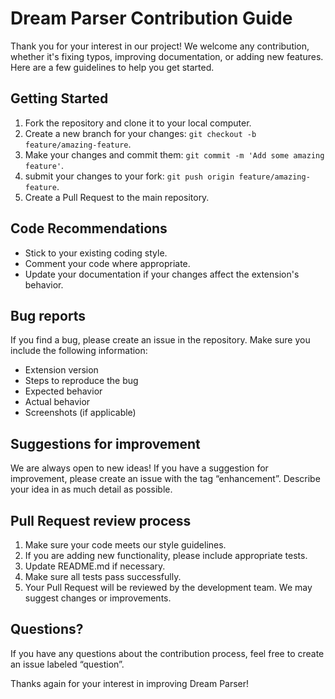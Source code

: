 # Dream Parser Contribution Guide

Thank you for your interest in our project! We welcome any contribution, whether it's fixing typos, improving documentation, or adding new features. Here are a few guidelines to help you get started.

## Getting Started

1. Fork the repository and clone it to your local computer.
2. Create a new branch for your changes: `git checkout -b feature/amazing-feature`.
3. Make your changes and commit them: `git commit -m 'Add some amazing feature'`.
4. submit your changes to your fork: `git push origin feature/amazing-feature`.
5. Create a Pull Request to the main repository.

## Code Recommendations

- Stick to your existing coding style.
- Comment your code where appropriate.
- Update your documentation if your changes affect the extension's behavior.

## Bug reports

If you find a bug, please create an issue in the repository. Make sure you include the following information:

- Extension version
- Steps to reproduce the bug
- Expected behavior
- Actual behavior
- Screenshots (if applicable)

## Suggestions for improvement

We are always open to new ideas! If you have a suggestion for improvement, please create an issue with the tag “enhancement”. Describe your idea in as much detail as possible.

## Pull Request review process

1. Make sure your code meets our style guidelines.
2. If you are adding new functionality, please include appropriate tests.
3. Update README.md if necessary.
4. Make sure all tests pass successfully.
5. Your Pull Request will be reviewed by the development team. We may suggest changes or improvements.

## Questions?

If you have any questions about the contribution process, feel free to create an issue labeled “question”.

Thanks again for your interest in improving Dream Parser!
